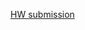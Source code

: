 [HW submission](https://docs.google.com/document/d/1KX-kD9ZeDlTDRaqugS97RiUmg6X5tHw2f0y_Y2AUrEI/edit?usp=sharing)
